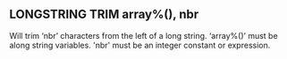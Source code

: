 ## LONGSTRING TRIM array%(), nbr

Will trim ‘nbr’ characters from the left of a long string. ‘array%()’ must be along string variables. 'nbr' must be an integer constant or expression.